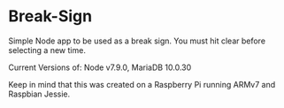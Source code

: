 # Break-Sign
Simple Node app to be used as a break sign. You must hit clear before selecting a new time.

Current Versions of:
  Node v7.9.0,
  MariaDB 10.0.30

Keep in mind that this was created on a Raspberry Pi running ARMv7 and Raspbian Jessie.
